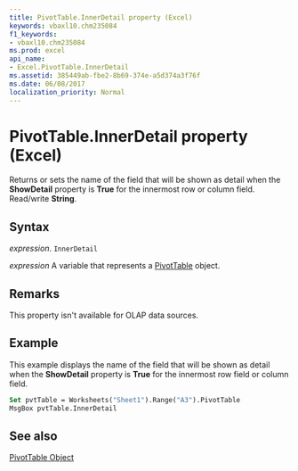 ```yaml
---
title: PivotTable.InnerDetail property (Excel)
keywords: vbaxl10.chm235084
f1_keywords:
- vbaxl10.chm235084
ms.prod: excel
api_name:
- Excel.PivotTable.InnerDetail
ms.assetid: 385449ab-fbe2-8b69-374e-a5d374a3f76f
ms.date: 06/08/2017
localization_priority: Normal
---
```



# PivotTable.InnerDetail property (Excel)

Returns or sets the name of the field that will be shown as detail when the  **ShowDetail** property is **True** for the innermost row or column field. Read/write **String**.


## Syntax

_expression_. `InnerDetail`

_expression_ A variable that represents a [PivotTable](Excel.PivotTable.md) object.


## Remarks

This property isn't available for OLAP data sources.


## Example

This example displays the name of the field that will be shown as detail when the  **ShowDetail** property is **True** for the innermost row field or column field.


```vb
Set pvtTable = Worksheets("Sheet1").Range("A3").PivotTable 
MsgBox pvtTable.InnerDetail
```


## See also


[PivotTable Object](Excel.PivotTable.md)

